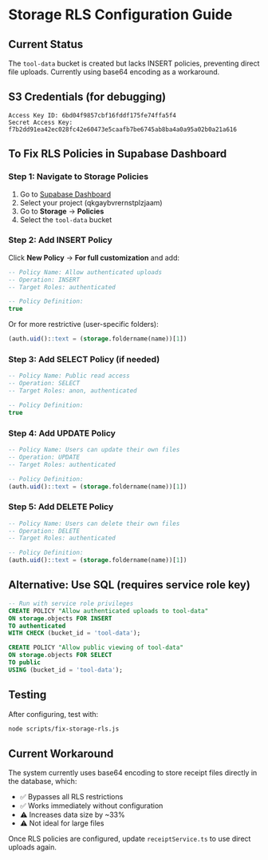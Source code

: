 # Storage RLS Configuration Guide

## Current Status
The `tool-data` bucket is created but lacks INSERT policies, preventing direct file uploads.
Currently using base64 encoding as a workaround.

## S3 Credentials (for debugging)
```
Access Key ID: 6bd04f9857cbf16fddf175fe74ffa5f4
Secret Access Key: f7b2dd91ea42ec028fc42e60473e5caafb7be6745ab8ba4a0a95a02b0a21a616
```

## To Fix RLS Policies in Supabase Dashboard

### Step 1: Navigate to Storage Policies
1. Go to [Supabase Dashboard](https://supabase.com/dashboard)
2. Select your project (qkgaybvrernstplzjaam)
3. Go to **Storage** → **Policies**
4. Select the `tool-data` bucket

### Step 2: Add INSERT Policy
Click **New Policy** → **For full customization** and add:

```sql
-- Policy Name: Allow authenticated uploads
-- Operation: INSERT
-- Target Roles: authenticated

-- Policy Definition:
true
```

Or for more restrictive (user-specific folders):
```sql
(auth.uid()::text = (storage.foldername(name))[1])
```

### Step 3: Add SELECT Policy (if needed)
```sql
-- Policy Name: Public read access
-- Operation: SELECT
-- Target Roles: anon, authenticated

-- Policy Definition:
true
```

### Step 4: Add UPDATE Policy
```sql
-- Policy Name: Users can update their own files
-- Operation: UPDATE
-- Target Roles: authenticated

-- Policy Definition:
(auth.uid()::text = (storage.foldername(name))[1])
```

### Step 5: Add DELETE Policy
```sql
-- Policy Name: Users can delete their own files
-- Operation: DELETE
-- Target Roles: authenticated

-- Policy Definition:
(auth.uid()::text = (storage.foldername(name))[1])
```

## Alternative: Use SQL (requires service role key)
```sql
-- Run with service role privileges
CREATE POLICY "Allow authenticated uploads to tool-data" 
ON storage.objects FOR INSERT 
TO authenticated 
WITH CHECK (bucket_id = 'tool-data');

CREATE POLICY "Allow public viewing of tool-data" 
ON storage.objects FOR SELECT 
TO public 
USING (bucket_id = 'tool-data');
```

## Testing
After configuring, test with:
```bash
node scripts/fix-storage-rls.js
```

## Current Workaround
The system currently uses base64 encoding to store receipt files directly in the database, which:
- ✅ Bypasses all RLS restrictions
- ✅ Works immediately without configuration
- ⚠️ Increases data size by ~33%
- ⚠️ Not ideal for large files

Once RLS policies are configured, update `receiptService.ts` to use direct uploads again.
